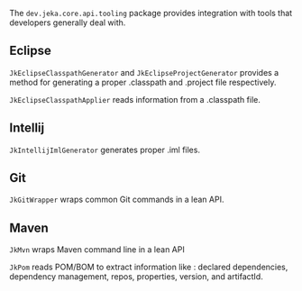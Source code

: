 The `dev.jeka.core.api.tooling` package provides integration with tools that developers generally deal with.

## Eclipse

`JkEclipseClasspathGenerator` and `JkEclipseProjectGenerator` provides a method for generating a proper .classpath and .project file respectively.

`JkEclipseClasspathApplier` reads information from a .classpath file.

## Intellij

`JkIntellijImlGenerator` generates proper .iml files.

## Git

`JkGitWrapper` wraps common Git commands in a lean API.

## Maven

`JkMvn` wraps Maven command line in a lean API

`JkPom` reads POM/BOM to extract information like : declared dependencies, dependency management, repos,
properties, version, and artifactId.


